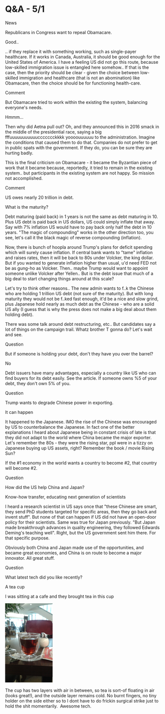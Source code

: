 # Q&A - 5/1

News

Republicans in Congress want to repeal Obamacare.

Good..

.. if they replace it with something working, such as single-payer healthcare. If it works in Canada, Australia, it should be good enough for the United States of America. I have a feeling US did not go this route, because low-skilled immigration issue is entangled here somehow.. If that is the case, then the priority should be clear - given the choice between low-skilled immigration and healthcare (that is not an abomination) like Obamacare, then the choice should be for functioning health-care.

Comment

But Obamacare tried to work within the existing the system, balancing everyone's needs.

Hmmm...

Then why did Aetna pull out? Oh, and they announced this in 2016 smack in the middle of the presidential race, saying a big fffuuuuuuuuuuuccccccckkkk yoooouuuuuu to the administration. Imagine the conditions that caused them to do that. Companies do not prefer to get in public spats with the government. If they do, you can be sure they are hurting badly.

This is the final criticism on Obamacare - it became the Byzantian piece of work that it became because, reportedly, it tried to remain in the existing system.. but participants in the existing system are not happy. So mission not accomplished.

Comment

US owes nearly 20 trillion in debt.

What is the maturity?

Debt maturing (paid back) in 1 years is not the same as debt maturing in 10. Plus US debt is paid back in US dollars, US could simply inflate that away. Say with 7% inflation US would have to pay back only half the debt in 10 years. "The magic of compounding" works in the other direction too, you see, let's call it the black magic of reverse compounding (inflation).

Now, there is bunch of hoopla around Trump's plans for deficit spending which will surely cause inflation. If central bank wants to "tame" inflation and raises rates, then it will be back to 80s under Volcker, the king dollar. But if you wanted to generate inflation higher than usual, u'd need FED not be as gung-ho as Volcker. Then.. maybe Trump would want to appoint someone unlike Volcker after Yellen.. But is the debt issue that much of a big deal to start changing things around at this scale?

Let's try to think other reasons.. The new admin wants to f..k the Chinese who are holding 1 trillion US debt (not sure of the maturity). But with long maturity they would not be f..ked fast enough, it'd be a nice and slow grind, plus Japanese hold nearly as much debt as the Chinese - who are a solid US ally (I guess that is why the press does not make a big deal about them holding debt).

There was some talk around debt restructuring, etc.. But candidates say a lot of things on the campaign trail. Whatz brother T gonna do? Let's wait and see.

Question

But if someone is holding your debt, don't they have you over the barrel?

No

Debt issuers have many advantages, especially a country like US who can find buyers for its debt easily. See the article. If someone owns %5 of your debt, they don't own 5% of you.

Question

Trump wants to degrade Chinese power in exporting.

It can happen

It happened to the Japanese. IMO the rise of the Chinese was encouraged by US to counterbalance the Japanese. In fact one of the better explanations I heard about Japanese being in constant crisis of late is that they did not adapt to the world where China became the major exporter. Let's remember the 80s - they were the rising star, ppl were in a tizzy on Japanese buying up US assets, right? Remember the book / movie Rising Sun?

If the #1 economy in the world wants a country to become #2, that country will become #2.

Question

How did the US help China and Japan?

Know-how transfer, educating next generation of scientists

I heard a research scientist in US says once that "these Chinese are smart, they send PhD students targeted for specific areas, then they go back and invent stuff". But none of that can happen if US did not have an open-door policy for their scientists. Same was true for Japan previously. "But Japan made breakthrough advances in quality engineering, they followed Edwards Deming's teaching well". Right, but the US government sent him there. For that specific purpose.

Obviously both China and Japan made use of the opportunities, and became great economies, and China is on route to become a major innovator. All great stuff.

Question

What latest tech did you like recently?

A tea cup

I was sitting at a cafe and they brought tea in this cup

![](tee.png)

The cup has two layers with air in between, so tea is sort-of floating in air (looks great!), and the outside layer remains cold. No burnt fingers, no tiny holder on the side either so to I dont have to do frickin surgical strike just to hold the shit momentarily.  Awesome tech.

